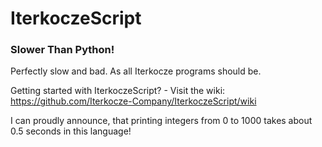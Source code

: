 # IterkoczeScript
### Slower Than Python!
 Perfectly slow and bad. As all Iterkocze programs should be.
 
 Getting started with IterkoczeScript? - Visit the wiki:
 https://github.com/Iterkocze-Company/IterkoczeScript/wiki
 
 I can proudly announce, that printing integers from 0 to 1000 takes about 0.5 seconds in this language!
